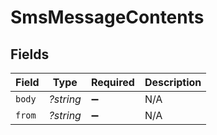 # SmsMessageContents


## Fields

| Field              | Type               | Required           | Description        |
| ------------------ | ------------------ | ------------------ | ------------------ |
| `body`             | *?string*          | :heavy_minus_sign: | N/A                |
| `from`             | *?string*          | :heavy_minus_sign: | N/A                |